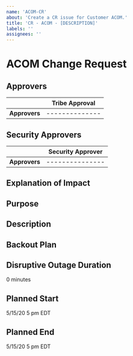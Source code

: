 ```yaml
---
name: 'ACOM-CR'
about: 'Create a CR issue for Customer ACOM.'
title: 'CR - ACOM - [DESCRIPTION]'
labels: ''
assignees: ''
---
```



# ACOM Change Request

## Approvers

|                | Tribe Approval |
| -------------- | -------------- |
| **Approvers**  | -------------- |

## Security Approvers

|                | Security Approver |
| -------------- | -------------- |
| **Approvers**  | --------------- |



## Explanation of Impact
<Remove this and add Explanation here>

## Purpose
<Remove this and add Purpose here>

## Description
<Remove this and add description here>


## Backout Plan
<Remove this and add backout plan here>

## Disruptive Outage Duration
0 minutes

## Planned Start
5/15/20 5 pm EDT <Change Date as per your plan>

## Planned End
5/15/20 5 pm EDT <Change Date as per your plan>



